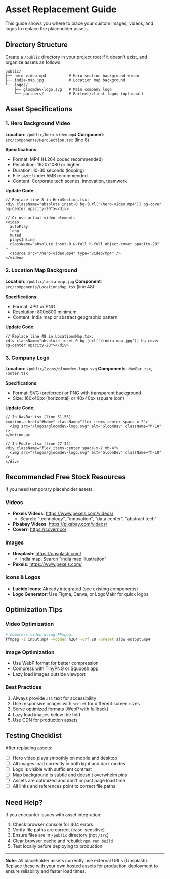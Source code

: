 # Asset Replacement Guide

This guide shows you where to place your custom images, videos, and logos to replace the placeholder assets.

## Directory Structure

Create a `/public` directory in your project root if it doesn't exist, and organize assets as follows:

```
public/
├── hero-video.mp4          # Hero section background video
├── india-map.jpg           # Location map background
└── logos/
    ├── gloomdev-logo.svg   # Main company logo
    └── partners/           # Partner/client logos (optional)
```

## Asset Specifications

### 1. Hero Background Video

**Location**: `/public/hero-video.mp4`
**Component**: `src/components/HeroSection.tsx` (line 8)

**Specifications**:
- Format: MP4 (H.264 codec recommended)
- Resolution: 1920x1080 or higher
- Duration: 10-30 seconds (looping)
- File size: Under 5MB recommended
- Content: Corporate tech scenes, innovation, teamwork

**Update Code**:
```tsx
// Replace line 8 in HeroSection.tsx:
<div className="absolute inset-0 bg-[url('/hero-video.mp4')] bg-cover bg-center opacity-20"></div>

// Or use actual video element:
<video
  autoPlay
  loop
  muted
  playsInline
  className="absolute inset-0 w-full h-full object-cover opacity-20"
>
  <source src="/hero-video.mp4" type="video/mp4" />
</video>
```

### 2. Location Map Background

**Location**: `/public/india-map.jpg`
**Component**: `src/components/LocationsMap.tsx` (line 48)

**Specifications**:
- Format: JPG or PNG
- Resolution: 800x800 minimum
- Content: India map or abstract geographic pattern

**Update Code**:
```tsx
// Replace line 48 in LocationsMap.tsx:
<div className="absolute inset-0 bg-[url('/india-map.jpg')] bg-cover bg-center opacity-20"></div>
```

### 3. Company Logo

**Location**: `/public/logos/gloomdev-logo.svg`
**Components**: `NavBar.tsx`, `Footer.tsx`

**Specifications**:
- Format: SVG (preferred) or PNG with transparent background
- Size: 160x40px (horizontal) or 40x40px (square icon)

**Update Code**:
```tsx
// In NavBar.tsx (line 51-55):
<motion.a href="#home" className="flex items-center space-x-2">
  <img src="/logos/gloomdev-logo.svg" alt="GloomDev" className="h-10" />
</motion.a>

// In Footer.tsx (line 27-32):
<div className="flex items-center space-x-2 mb-4">
  <img src="/logos/gloomdev-logo.svg" alt="GloomDev" className="h-10" />
</div>
```

## Recommended Free Stock Resources

If you need temporary placeholder assets:

### Videos
- **Pexels Videos**: https://www.pexels.com/videos/
  - Search: "technology", "innovation", "data center", "abstract tech"
- **Pixabay Videos**: https://pixabay.com/videos/
- **Coverr**: https://coverr.co/

### Images
- **Unsplash**: https://unsplash.com/
  - India map: Search "india map illustration"
- **Pexels**: https://www.pexels.com/

### Icons & Logos
- **Lucide Icons**: Already integrated (see existing components)
- **Logo Generator**: Use Figma, Canva, or LogoMakr for quick logos

## Optimization Tips

### Video Optimization
```bash
# Compress video using FFmpeg:
ffmpeg -i input.mp4 -vcodec h264 -crf 28 -preset slow output.mp4
```

### Image Optimization
- Use WebP format for better compression
- Compress with TinyPNG or Squoosh.app
- Lazy load images outside viewport

### Best Practices
1. Always provide `alt` text for accessibility
2. Use responsive images with `srcset` for different screen sizes
3. Serve optimized formats (WebP with fallback)
4. Lazy load images below the fold
5. Use CDN for production assets

## Testing Checklist

After replacing assets:

- [ ] Hero video plays smoothly on mobile and desktop
- [ ] All images load correctly in both light and dark modes
- [ ] Logo is visible with sufficient contrast
- [ ] Map background is subtle and doesn't overwhelm pins
- [ ] Assets are optimized and don't impact page load time
- [ ] All links and references point to correct file paths

## Need Help?

If you encounter issues with asset integration:

1. Check browser console for 404 errors
2. Verify file paths are correct (case-sensitive)
3. Ensure files are in `/public` directory (not `/src`)
4. Clear browser cache and rebuild: `npm run build`
5. Test locally before deploying to production

---

**Note**: All placeholder assets currently use external URLs (Unsplash). Replace these with your own hosted assets for production deployment to ensure reliability and faster load times.
